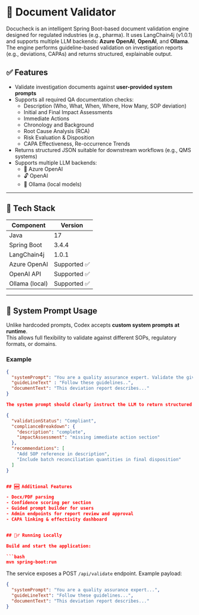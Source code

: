 # 📘 Document Validator

Docucheck is an intelligent Spring Boot-based document validation engine designed for regulated industries (e.g., pharma). It uses LangChain4j (v1.0.1) and supports multiple LLM backends: **Azure OpenAI**, **OpenAI**, and **Ollama**.  
The engine performs guideline-based validation on investigation reports (e.g., deviations, CAPAs) and returns structured, explainable output.

## ✅ Features

- Validate investigation documents against **user-provided system prompts**
- Supports all required QA documentation checks:
  - Description (Who, What, When, Where, How Many, SOP deviation)
  - Initial and Final Impact Assessments
  - Immediate Actions
  - Chronology and Background
  - Root Cause Analysis (RCA)
  - Risk Evaluation & Disposition
  - CAPA Effectiveness, Re-occurrence Trends
- Returns structured JSON suitable for downstream workflows (e.g., QMS systems)
- Supports multiple LLM backends:
  - 🔷 Azure OpenAI
  - 🔓 OpenAI
  - 🐘 Ollama (local models)

---

## 🚀 Tech Stack

| Component         | Version        |
|------------------|----------------|
| Java             | 17             |
| Spring Boot      | 3.4.4          |
| LangChain4j      | 1.0.1          |
| Azure OpenAI     | Supported ✅   |
| OpenAI API       | Supported ✅   |
| Ollama (local)   | Supported ✅   |

---

## 🧠 System Prompt Usage

Unlike hardcoded prompts, Codex accepts **custom system prompts at runtime**.  
This allows full flexibility to validate against different SOPs, regulatory formats, or domains.

### Example

```json
{
  "systemPrompt": "You are a quality assurance expert. Validate the given document based on these guidelines: ...",
  "guideLineText" : "Follow these guidelines..",
  "documentText": "This deviation report describes..."
}

The system prompt should clearly instruct the LLM to return structured JSON in this format:

{
  "validationStatus": "Compliant",
  "complianceBreakdown": {
    "description": "complete",
    "impactAssessment": "missing immediate action section"
  },
  "recommendations": [
    "Add SOP reference in description",
    "Include batch reconciliation quantities in final disposition"
  ]
}


## 🆕 Additional Features

- Docx/PDF parsing
- Confidence scoring per section
- Guided prompt builder for users
- Admin endpoints for report review and approval
- CAPA linking & effectivity dashboard


## 🏃‍♂️ Running Locally

Build and start the application:

```bash
mvn spring-boot:run
```

The service exposes a POST `/api/validate` endpoint. Example payload:

```json
{
  "systemPrompt": "You are a quality assurance expert...",
  "guideLineText": "Follow these guidelines...",
  "documentText": "This deviation report describes..."
}
```
